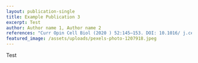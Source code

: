 ```yaml
---
layout: publication-single
title: Example Publication 3
excerpt: Test
author: Author name 1, Author name 2
references: "Curr Opin Cell Biol (2020 ) 52:145–153. DOI: 10.1016/ j.ceb.2018.03.009."
featured_image: /assets/uploads/pexels-photo-1207918.jpeg
---
```

Test